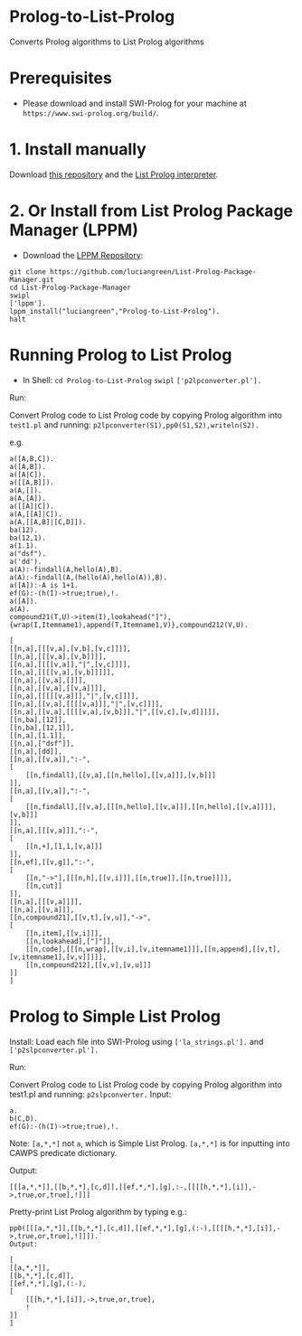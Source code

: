 # Prolog-to-List-Prolog
Converts Prolog algorithms to List Prolog algorithms

# Prerequisites

* Please download and install SWI-Prolog for your machine at `https://www.swi-prolog.org/build/`.

# 1. Install manually

Download <a href="http://github.com/luciangreen/Prolog-to-List-Prolog/">this repository</a> and the <a href="https://github.com/luciangreen/listprologinterpreter">List Prolog interpreter</a>.

# 2. Or Install from List Prolog Package Manager (LPPM)

* Download the <a href="https://github.com/luciangreen/List-Prolog-Package-Manager">LPPM Repository</a>:

```
git clone https://github.com/luciangreen/List-Prolog-Package-Manager.git
cd List-Prolog-Package-Manager
swipl
['lppm'].
lppm_install("luciangreen","Prolog-to-List-Prolog").
halt
```

# Running Prolog to List Prolog

* In Shell:
`cd Prolog-to-List-Prolog`
`swipl`
`['p2lpconverter.pl'].`

Run:

Convert Prolog code to List Prolog code by copying Prolog algorithm into `test1.pl` and running: `p2lpconverter(S1),pp0(S1,S2),writeln(S2).`

e.g.
```
a([A,B,C]).
a([A,B]).
a([A|C]).
a([[A,B]]).
a(A,[]).
a(A,[A]).
a([[A]|C]).
a(A,[[A]|C]).
a(A,[[A,B]|[C,D]]).
ba(12).
ba(12,1).
a(1.1).
a("dsf").
a('dd').
a(A):-findall(A,hello(A),B).
a(A):-findall(A,(hello(A),hello(A)),B).
a([A]):-A is 1+1.
ef(G):-(h(I)->true;true),!.
a([A]).
a(A).
compound21(T,U)->item(I),lookahead("]"),{wrap(I,Itemname1),append(T,Itemname1,V)},compound212(V,U).

[
[[n,a],[[[v,a],[v,b],[v,c]]]],
[[n,a],[[[v,a],[v,b]]]],
[[n,a],[[[[v,a]],"|",[v,c]]]],
[[n,a],[[[[v,a],[v,b]]]]],
[[n,a],[[v,a],[]]],
[[n,a],[[v,a],[[v,a]]]],
[[n,a],[[[[[v,a]]],"|",[v,c]]]],
[[n,a],[[v,a],[[[[v,a]]],"|",[v,c]]]],
[[n,a],[[v,a],[[[[v,a],[v,b]]],"|",[[v,c],[v,d]]]]],
[[n,ba],[12]],
[[n,ba],[12,1]],
[[n,a],[1.1]],
[[n,a],["dsf"]],
[[n,a],[dd]],
[[n,a],[[v,a]],":-",
[
	[[n,findall],[[v,a],[[n,hello],[[v,a]]],[v,b]]]
]],
[[n,a],[[v,a]],":-",
[
	[[n,findall],[[v,a],[[[n,hello],[[v,a]]],[[n,hello],[[v,a]]]],[v,b]]]
]],
[[n,a],[[[v,a]]],":-",
[
	[[n,+],[1,1,[v,a]]]
]],
[[n,ef],[[v,g]],":-",
[
	[[n,"->"],[[[n,h],[[v,i]]],[[n,true]],[[n,true]]]],
	[[n,cut]]
]],
[[n,a],[[[v,a]]]],
[[n,a],[[v,a]]],
[[n,compound21],[[v,t],[v,u]],"->",
[
	[[n,item],[[v,i]]],
	[[n,lookahead],["]"]],
	[[n,code],[[[n,wrap],[[v,i],[v,itemname1]]],[[n,append],[[v,t],[v,itemname1],[v,v]]]]],
	[[n,compound212],[[v,v],[v,u]]]
]]
]
```

# Prolog to Simple List Prolog

Install:
Load each file into SWI-Prolog using `['la_strings.pl'].` and `['p2slpconverter.pl'].`

Run:

Convert Prolog code to List Prolog code by copying Prolog algorithm into test1.pl and running: `p2slpconverter.`
Input:
```
a.
b(C,D).
ef(G):-(h(I)->true;true),!.
```
Note: `[a,*,*]` not `a`, which is Simple List Prolog. `[a,*,*]` is for inputting into CAWPS predicate dictionary.

Output: 
```
[[[a,*,*]],[[b,*,*],[c,d]],[[ef,*,*],[g],:-,[[[[h,*,*],[i]],->,true,or,true],!]]]
```

Pretty-print List Prolog algorithm by typing e.g.:
```
pp0([[[a,*,*]],[[b,*,*],[c,d]],[[ef,*,*],[g],(:-),[[[[h,*,*],[i]],->,true,or,true],!]]]).`
Output:

[
[[a,*,*]],
[[b,*,*],[c,d]],
[[ef,*,*],[g],(:-),
[
	[[[h,*,*],[i]],->,true,or,true],
	!
]]
]
```

